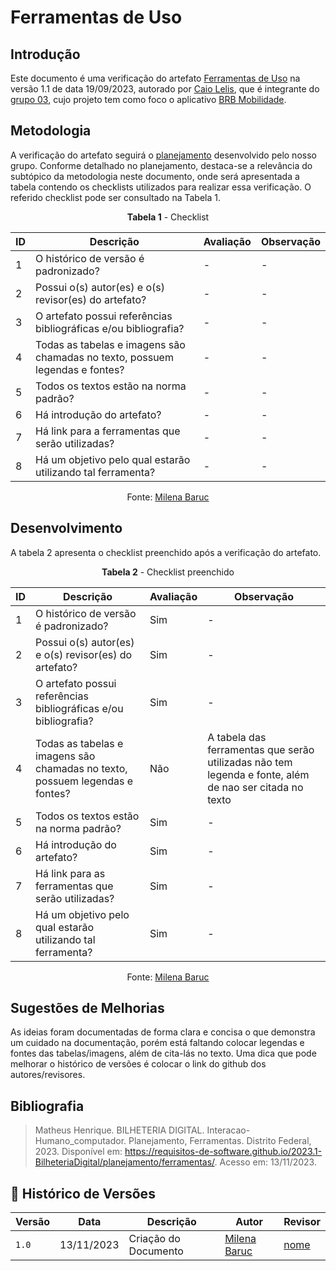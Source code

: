 # Ferramentas de Uso
 
## Introdução

Este documento é uma verificação do artefato [Ferramentas de Uso](https://requisitos-de-software.github.io/2023.2-BRBMobilidade/Planejamento/ferramentas/) na versão 1.1 de data 19/09/2023, autorado por [Caio Lelis](https://github.com/caio-lelis), que é integrante do [grupo 03](https://requisitos-de-software.github.io/2023.2-BRBMobilidade/), cujo projeto tem como foco o aplicativo [BRB Mobilidade](https://play.google.com/store/apps/details?id=br.com.brb.mobilidade&hl=pt_BR&gl=US&pli=1).

## Metodologia 

A verificação do artefato seguirá o [planejamento](./planejamendoDaVerificacao.md) desenvolvido pelo nosso grupo. Conforme detalhado no planejamento, destaca-se a relevância do subtópico da metodologia neste documento, onde será apresentada a tabela contendo os checklists utilizados para realizar essa verificação. O referido checklist pode ser consultado na Tabela 1.

<center>

**Tabela 1** - Checklist

| ID | Descrição                                                                      | Avaliação  | Observação |
|----|--------------------------------------------------------------------------------|------------|------------|
| 1  | O histórico de versão é padronizado?                                           |      -     |     -      |
| 2  | Possui o(s) autor(es) e o(s) revisor(es) do artefato?                          |      -     |     -      |
| 3  | O artefato possui referências bibliográficas e/ou bibliografia?                |      -     |     -      |
| 4  | Todas as tabelas e imagens são chamadas no texto, possuem legendas e fontes?   |      -     |     -      |
| 5  | Todos os textos estão na norma padrão?                                         |      -     |     -      |
| 6  | Há introdução do artefato?                                                     |      -     |     -      |
| 7  | Há link para a ferramentas que serão utilizadas?                               |      -     |     -      |
| 8  | Há um objetivo pelo qual estarão utilizando tal ferramenta?                    |      -     |     -      |

Fonte: [Milena Baruc](https://github.com/MilenaBaruc)

</center>

## Desenvolvimento 

A tabela 2 apresenta o checklist preenchido após a verificação do artefato.

<center>

**Tabela 2** - Checklist preenchido

| ID | Descrição                                                                      | Avaliação  | Observação |
|----|--------------------------------------------------------------------------------|------------|------------|
| 1  | O histórico de versão é padronizado?                                           |    Sim     |     -      |
| 2  | Possui o(s) autor(es) e o(s) revisor(es) do artefato?                          |    Sim     |     -      |
| 3  | O artefato possui referências bibliográficas e/ou bibliografia?                |    Sim     |     -      |
| 4  | Todas as tabelas e imagens são chamadas no texto, possuem legendas e fontes?   |    Não     | A tabela das ferramentas que serão utilizadas não tem legenda e fonte, além de nao ser citada no texto |
| 5  | Todos os textos estão na norma padrão?                                         |     Sim    |     -      |
| 6  | Há introdução do artefato?                                                     |     Sim    |     -      |
| 7  | Há link para as ferramentas que serão utilizadas?                              |    Sim     |     -      |
| 8  | Há um objetivo pelo qual estarão utilizando tal ferramenta?                    |    Sim     |     -      |

Fonte: [Milena Baruc](https://github.com/MilenaBaruc)

</center>

## Sugestões de Melhorias

As ideias foram documentadas de forma clara e concisa o que demonstra um cuidado na documentação, porém está faltando colocar legendas e fontes das tabelas/imagens, além de cita-lás no texto. Uma dica que pode melhorar o histórico de versões é colocar o link do github dos autores/revisores. 

## Bibliografia

> Matheus Henrique. BILHETERIA DIGITAL. Interacao-Humano_computador. Planejamento, Ferramentas. Distrito Federal, 2023. Disponível em: <https://requisitos-de-software.github.io/2023.1-BilheteriaDigital/planejamento/ferramentas/>. Acesso em: 13/11/2023.

## 📑 Histórico de Versões

| Versão | Data       | Descrição                                       | Autor                                          | Revisor                                      |
| ------ | ---------- | ----------------------------------------------- | -----------------------------------------------| ---------------------------------------------|
| `1.0`  | 13/11/2023 | Criação do Documento | [Milena Baruc](https://github.com/MilenaBaruc) | [nome](https://github.com/)  |
